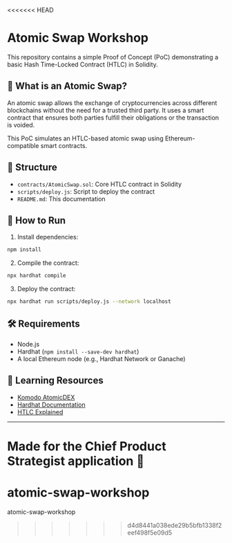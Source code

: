 <<<<<<< HEAD
# Atomic Swap Workshop

This repository contains a simple Proof of Concept (PoC) demonstrating a basic Hash Time-Locked Contract (HTLC) in Solidity.

## 🔄 What is an Atomic Swap?

An atomic swap allows the exchange of cryptocurrencies across different blockchains without the need for a trusted third party. It uses a smart contract that ensures both parties fulfill their obligations or the transaction is voided.

This PoC simulates an HTLC-based atomic swap using Ethereum-compatible smart contracts.

## 📁 Structure

- `contracts/AtomicSwap.sol`: Core HTLC contract in Solidity
- `scripts/deploy.js`: Script to deploy the contract
- `README.md`: This documentation

## 🚀 How to Run

1. Install dependencies:
```bash
npm install
```

2. Compile the contract:
```bash
npx hardhat compile
```

3. Deploy the contract:
```bash
npx hardhat run scripts/deploy.js --network localhost
```

## 🛠️ Requirements

- Node.js
- Hardhat (`npm install --save-dev hardhat`)
- A local Ethereum node (e.g., Hardhat Network or Ganache)

## 🧠 Learning Resources

- [Komodo AtomicDEX](https://komodoplatform.com/atomicdex)
- [Hardhat Documentation](https://hardhat.org/)
- [HTLC Explained](https://cointelegraph.com/explained/what-are-hash-time-locked-contracts-htlcs)

---

Made for the Chief Product Strategist application 🚀
=======
# atomic-swap-workshop
atomic-swap-workshop
>>>>>>> d4d8441a038ede29b5bfb1338f2eef498f5e09d5
